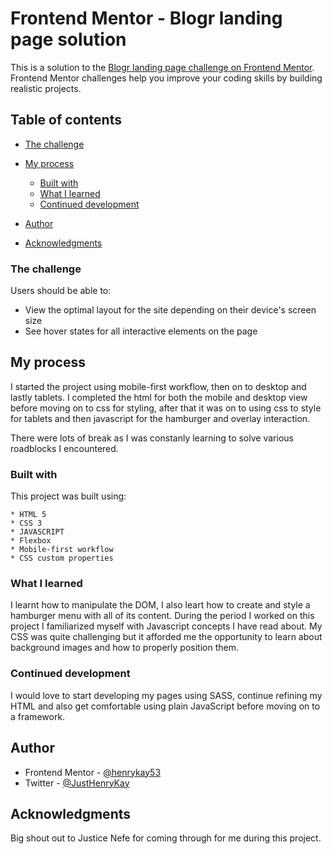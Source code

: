 # Frontend Mentor - Blogr landing page solution

This is a solution to the [Blogr landing page challenge on Frontend Mentor](https://www.frontendmentor.io/challenges/blogr-landing-page-EX2RLAApP).
Frontend Mentor challenges help you improve your coding skills by building realistic projects. 

## Table of contents

- [The challenge](#the-challenge)

- [My process](#my-process)
  - [Built with](#built-with)
  - [What I learned](#what-i-learned)
  - [Continued development](#continued-development)

- [Author](#author)
- [Acknowledgments](#acknowledgments)


### The challenge

Users should be able to:

- View the optimal layout for the site depending on their device's screen size
- See hover states for all interactive elements on the page

## My process

 I started the project using mobile-first workflow, then on to desktop and lastly tablets.
 I completed the html for both the mobile and desktop view before moving on to css for styling,
 after that it was on to using css to style for tablets and then javascript for the hamburger and
 overlay interaction.

 There were lots of break as I was constanly learning to solve various roadblocks I encountered.

### Built with

This project was built using:

    * HTML 5
    * CSS 3
    * JAVASCRIPT 
    * Flexbox
    * Mobile-first workflow
    * CSS custom properties

### What I learned

  I learnt how to manipulate the DOM, I also leart how to create and style a hamburger menu with all of its content.
  During the period I worked on this project I familiarized myself with Javascript concepts I have read about.
  My CSS was quite challenging but it afforded me the opportunity to learn about background images and how to properly position them.


### Continued development
  
 I would love to start developing my pages using SASS,
 continue refining my HTML and also get comfortable using plain JavaScript before moving on to a framework.


## Author

- Frontend Mentor - [@henrykay53](https://www.frontendmentor.io/profile/henrykay53)
- Twitter - [@JustHenryKay](https://www.twitter.com/@JustHenryKay])


## Acknowledgments

  Big shout out to Justice Nefe for coming through for me during this project.


